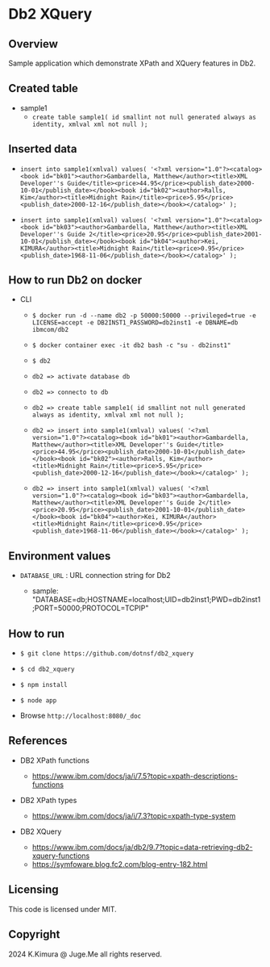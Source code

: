 # Db2 XQuery

## Overview

Sample application which demonstrate XPath and XQuery features in Db2.


## Created table

- sample1
  - `create table sample1( id smallint not null generated always as identity, xmlval xml not null );`


## Inserted data

- `insert into sample1(xmlval) values( '<?xml version="1.0"?><catalog><book id="bk01"><author>Gambardella, Matthew</author><title>XML Developer''s Guide</title><price>44.95</price><publish_date>2000-10-01</publish_date></book><book id="bk02"><author>Ralls, Kim</author><title>Midnight Rain</title><price>5.95</price><publish_date>2000-12-16</publish_date></book></catalog>' );`

- `insert into sample1(xmlval) values( '<?xml version="1.0"?><catalog><book id="bk03"><author>Gambardella, Matthew</author><title>XML Developer''s Guide 2</title><price>20.95</price><publish_date>2001-10-01</publish_date></book><book id="bk04"><author>Kei, KIMURA</author><title>Midnight Rain</title><price>0.95</price><publish_date>1968-11-06</publish_date></book></catalog>' );`


## How to run Db2 on docker

- CLI

  - `$ docker run -d --name db2 -p 50000:50000 --privileged=true -e LICENSE=accept -e DB2INST1_PASSWORD=db2inst1 -e DBNAME=db ibmcom/db2`

  - `$ docker container exec -it db2 bash -c "su - db2inst1"`

  - `$ db2`

  - `db2 => activate database db`

  - `db2 => connecto to db`

  - `db2 => create table sample1( id smallint not null generated always as identity, xmlval xml not null );`

  - `db2 => insert into sample1(xmlval) values( '<?xml version="1.0"?><catalog><book id="bk01"><author>Gambardella, Matthew</author><title>XML Developer''s Guide</title><price>44.95</price><publish_date>2000-10-01</publish_date></book><book id="bk02"><author>Ralls, Kim</author><title>Midnight Rain</title><price>5.95</price><publish_date>2000-12-16</publish_date></book></catalog>' );`

  - `db2 => insert into sample1(xmlval) values( '<?xml version="1.0"?><catalog><book id="bk03"><author>Gambardella, Matthew</author><title>XML Developer''s Guide 2</title><price>20.95</price><publish_date>2001-10-01</publish_date></book><book id="bk04"><author>Kei, KIMURA</author><title>Midnight Rain</title><price>0.95</price><publish_date>1968-11-06</publish_date></book></catalog>' );`


## Environment values

- `DATABASE_URL` : URL connection string for Db2

  - sample: "DATABASE=db;HOSTNAME=localhost;UID=db2inst1;PWD=db2inst1;PORT=50000;PROTOCOL=TCPIP"


## How to run

- `$ git clone https://github.com/dotnsf/db2_xquery`

- `$ cd db2_xquery`

- `$ npm install`

- `$ node app`

- Browse `http://localhost:8080/_doc`


## References

- DB2 XPath functions
  - https://www.ibm.com/docs/ja/i/7.5?topic=xpath-descriptions-functions

- DB2 XPath types
  - https://www.ibm.com/docs/ja/i/7.3?topic=xpath-type-system

- DB2 XQuery
  - https://www.ibm.com/docs/ja/db2/9.7?topic=data-retrieving-db2-xquery-functions
  - https://symfoware.blog.fc2.com/blog-entry-182.html


## Licensing

This code is licensed under MIT.


## Copyright

2024 K.Kimura @ Juge.Me all rights reserved.


